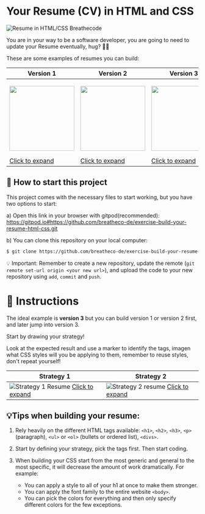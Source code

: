 # Your Resume (CV) in HTML and CSS

![Resume in HTML/CSS Breathecode](https://github.com/breatheco-de/exercise-build-your-resume-html-css/blob/master/.learn/assets/preview.png?raw=true)

You are in your way to be a software developer, you are going to need to update your Resume eventually, hug? 💪😅

These are some examples of resumes you can build:

| Version 1 | Version 2 | Version 3 |
| --------- | --------  | --------  |
| <p align="center"><img src="https://github.com/breatheco-de/exercise-build-your-resume-html-css/blob/master/.learn/assets/version1.png?raw=true" height="170" /></p> [Click to expand](https://github.com/breatheco-de/exercise-build-your-resume-html-css/blob/master/.learn/assets/version1.png?raw=true) | <p align="center"><img src="https://github.com/breatheco-de/exercise-build-your-resume-html-css/blob/master/.learn/assets/version2.png?raw=true" height="170" /></p> [Click to expand](https://github.com/breatheco-de/exercise-build-your-resume-html-css/blob/master/.learn/assets/version2.png?raw=true) | <p align="center"><img src="https://github.com/breatheco-de/exercise-build-your-resume-html-css/blob/master/.learn/assets/version3.png?raw=true" height="170" /></p> [Click to expand](https://github.com/breatheco-de/exercise-build-your-resume-html-css/blob/master/.learn/assets/version3.png?raw=true) |

## 🌱  How to start this project

This project comes with the necessary files to start working, but you have two options to start:

a) Open this link in your browser with gitpod(recommended): https://gitpod.io#https://github.com/breatheco-de/exercise-build-your-resume-html-css.git

b) You can clone this repository on your local computer:
```sh
$ git clone https://github.com/breatheco-de/exercise-build-your-resume-html-css.git
```
💡 Important: Remember to create a new repository, update the remote (`git remote set-url origin <your new url>`), and upload the code to your new repository using `add`, `commit` and `push`.

# 📝 Instructions

The ideal example is **version 3** but you can build version 1 or version 2 first, and later jump into version 3.

Start by drawing your strategy!

Look at the expected result and use a marker to identify the tags, imagen what CSS styles will you be applying to them, remember to reuse styles, don't repeat yourself!

| Strategy 1    | Strategy 2    |
| ----------    | ------        |
| ![Strategy 1 Resume](https://github.com/breatheco-de/exercise-build-your-resume-html-css/blob/master/.learn/assets/strategy.png?raw=true) [Click to expand](https://github.com/breatheco-de/exercise-build-your-resume-html-css/blob/master/.learn/assets/strategy.png?raw=true) | ![Strategy 2 resume](https://github.com/breatheco-de/exercise-build-your-resume-html-css/blob/master/.learn/assets/strategy2.png?raw=true) [Click to expand](https://github.com/breatheco-de/exercise-build-your-resume-html-css/blob/master/.learn/assets/strategy2.png?raw=true) |


## 💡Tips when building your resume:

1. Rely heavily on the different HTML tags available: `<h1>`, `<h2>`, `<h3>`, `<p>` (paragraph), `<ul>` or `<ol>` (bullets or ordered list), `<divs>`.

2. Start by defining your strategy, pick the tags first. Then start coding.

3. When building your CSS start from the most generic and general to the most specific, it will decrease the amount of work dramatically. For example: 
    - You can apply a style to all of your h1 at once to make them stronger.
    - You can apply the font family to the entire website `<body>`.
    - You can pick the colors for everything and then only specify different colors for the few exceptions.
